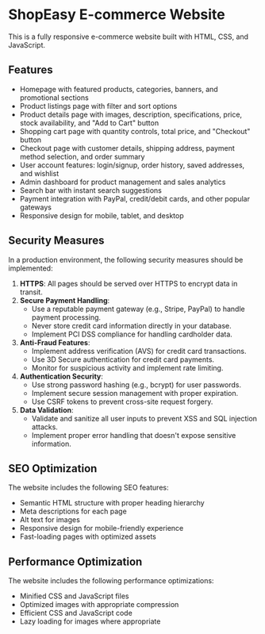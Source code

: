 # ShopEasy E-commerce Website

This is a fully responsive e-commerce website built with HTML, CSS, and JavaScript.

## Features

- Homepage with featured products, categories, banners, and promotional sections
- Product listings page with filter and sort options
- Product details page with images, description, specifications, price, stock availability, and "Add to Cart" button
- Shopping cart page with quantity controls, total price, and "Checkout" button
- Checkout page with customer details, shipping address, payment method selection, and order summary
- User account features: login/signup, order history, saved addresses, and wishlist
- Admin dashboard for product management and sales analytics
- Search bar with instant search suggestions
- Payment integration with PayPal, credit/debit cards, and other popular gateways
- Responsive design for mobile, tablet, and desktop

## Security Measures

In a production environment, the following security measures should be implemented:

1. **HTTPS**: All pages should be served over HTTPS to encrypt data in transit.
2. **Secure Payment Handling**: 
   - Use a reputable payment gateway (e.g., Stripe, PayPal) to handle payment processing.
   - Never store credit card information directly in your database.
   - Implement PCI DSS compliance for handling cardholder data.
3. **Anti-Fraud Features**:
   - Implement address verification (AVS) for credit card transactions.
   - Use 3D Secure authentication for credit card payments.
   - Monitor for suspicious activity and implement rate limiting.
4. **Authentication Security**:
   - Use strong password hashing (e.g., bcrypt) for user passwords.
   - Implement secure session management with proper expiration.
   - Use CSRF tokens to prevent cross-site request forgery.
5. **Data Validation**:
   - Validate and sanitize all user inputs to prevent XSS and SQL injection attacks.
   - Implement proper error handling that doesn't expose sensitive information.

## SEO Optimization

The website includes the following SEO features:

- Semantic HTML structure with proper heading hierarchy
- Meta descriptions for each page
- Alt text for images
- Responsive design for mobile-friendly experience
- Fast-loading pages with optimized assets

## Performance Optimization

The website includes the following performance optimizations:

- Minified CSS and JavaScript files
- Optimized images with appropriate compression
- Efficient CSS and JavaScript code
- Lazy loading for images where appropriate
